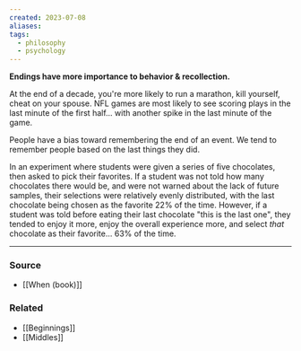 ```yaml
---
created: 2023-07-08
aliases: 
tags:
  - philosophy
  - psychology
---
```

**Endings have more importance to behavior & recollection.**

At the end of a decade, you're more likely to run a marathon, kill yourself, cheat on your spouse. NFL games are most likely to see scoring plays in the last minute of the first half... with another spike in the last minute of the game.

People have a bias toward remembering the end of an event. We tend to remember people based on the last things they did. 

In an experiment where students were given a series of five chocolates, then asked to pick their favorites. If a student was not told how many chocolates there would be, and were not warned about the lack of future samples, their selections were relatively evenly distributed, with the last chocolate being chosen as the favorite 22% of the time. However, if a student was told before eating their last chocolate "this is the last one", they tended to enjoy it more, enjoy the overall experience more, and select *that* chocolate as their favorite... 63% of the time.

---

### Source
- [[When (book)]]

### Related
- [[Beginnings]]
- [[Middles]]